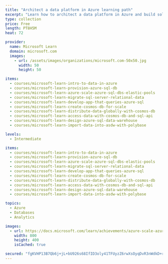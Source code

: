 ```yaml
---
title: "Architect a data platform in Azure learning path"
excerpt: "Learn how to architect a data platform in Azure and build solutions to store relational and NoSQL data."
type: collection
price: Free
length: PT8H5M
heat: 72

provider:
  name: Microsoft Learn
  domain: microsoft.com
  images:
    - url: /assets/images/organizations/microsoft.com-50x50.jpg
      width: 50
      height: 50

items:
  - courses/microsoft-learn-intro-to-data-in-azure
  - courses/microsoft-learn-provision-azure-sql-db
  - courses/microsoft-learn-azure-scale-azure-sql-dbs-elastic-pools
  - courses/microsoft-learn-migrate-sql-server-relational-data
  - courses/microsoft-learn-develop-app-that-queries-azure-sql
  - courses/microsoft-learn-create-cosmos-db-for-scale
  - courses/microsoft-learn-distribute-data-globally-with-cosmos-db
  - courses/microsoft-learn-access-data-with-cosmos-db-and-sql-api
  - courses/microsoft-learn-design-azure-sql-data-warehouse
  - courses/microsoft-learn-import-data-into-asdw-with-polybase

levels:
  - Intermediate

items:
  - courses/microsoft-learn-intro-to-data-in-azure
  - courses/microsoft-learn-provision-azure-sql-db
  - courses/microsoft-learn-azure-scale-azure-sql-dbs-elastic-pools
  - courses/microsoft-learn-migrate-sql-server-relational-data
  - courses/microsoft-learn-develop-app-that-queries-azure-sql
  - courses/microsoft-learn-create-cosmos-db-for-scale
  - courses/microsoft-learn-distribute-data-globally-with-cosmos-db
  - courses/microsoft-learn-access-data-with-cosmos-db-and-sql-api
  - courses/microsoft-learn-design-azure-sql-data-warehouse
  - courses/microsoft-learn-import-data-into-asdw-with-polybase

topics:
  - Azure
  - Databases
  - Analytics

images:
  - url: https://docs.microsoft.com/learn/achievements/azure-scale-azure-sql-databases-elastic-pools-social.png
    width: 800
    height: 400
    isCached: true

secured: "fgKVHP13B7Qb6j+jL+bU926s68IfID3oly41TFUyzZ6rwXsOyqDvR3nWdkD+r52l0ptlygNFhrqjtIOULTcRrY5qT6cSSLsHdFPMrsok1iLrICLKiOwksXQfKpP5moHtSe6Cek1UV64aRv6Hvf/lJXbVTxfW5zxcMjp11yWOaQNo+US90PY1pYTt7RFUzdQ0a66N9VEpMo6zIqgjAyNHrD5nEPIjHvSuFMIf/pi8oN5UC5zFalMzUa9R7eDtpXgIjHUJBKBP0Ird1BnzDszGy6KS3yHSxvTp5tWjQBRflp1hmhXxqFNC/etFWt9rqKFudyy9t0nAsOu9J22vXYa1iA==;aCqZRFbvQXH5Jl33YpTCNQ=="
---
```


